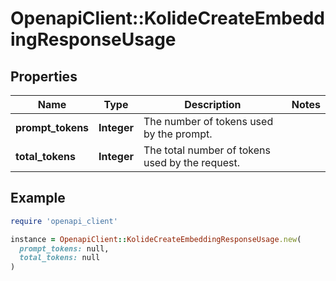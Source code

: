 # OpenapiClient::KolideCreateEmbeddingResponseUsage

## Properties

| Name | Type | Description | Notes |
| ---- | ---- | ----------- | ----- |
| **prompt_tokens** | **Integer** | The number of tokens used by the prompt. |  |
| **total_tokens** | **Integer** | The total number of tokens used by the request. |  |

## Example

```ruby
require 'openapi_client'

instance = OpenapiClient::KolideCreateEmbeddingResponseUsage.new(
  prompt_tokens: null,
  total_tokens: null
)
```

